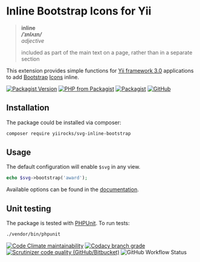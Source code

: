 # Inline Bootstrap Icons for Yii

> **inline**  
> ***/ˈɪnlʌɪn/***  
> *adjective*
>
> included as part of the main text on a page, rather than in a separate section

This extension provides simple functions for [Yii framework 3.0](http://www.yiiframework.com/) applications to add
[Bootstrap](https://getbootstrap.com/) [Icons](https://icons.getbootstrap.com/) inline.

[![Packagist Version](https://img.shields.io/packagist/v/yiirocks/svg-inline-bootstrap.svg)](https://packagist.org/packages/yiirocks/svg-inline-bootstrap)
[![PHP from Packagist](https://img.shields.io/packagist/php-v/yiirocks/svg-inline-bootstrap.svg)](https://php.net/)
[![Packagist](https://img.shields.io/packagist/dt/yiirocks/svg-inline-bootstrap.svg)](https://packagist.org/packages/yiirocks/svg-inline-bootstrap)
[![GitHub](https://img.shields.io/github/license/yiirocks/svg-inline-bootstrap.svg)](https://github.com/yiirocks/svg-inline-bootstrap/blob/master/LICENSE)

## Installation

The package could be installed via composer:

```bash
composer require yiirocks/svg-inline-bootstrap
```

## Usage

The default configuration will enable `$svg` in any view.

```php
echo $svg->bootstrap('award');
```

Available options can be found in the [documentation](https://www.yii.rocks/svg-inline/bootstrap/).

## Unit testing

The package is tested with [PHPUnit](https://phpunit.de/). To run tests:

```bash
./vendor/bin/phpunit
```

[![Code Climate maintainability](https://img.shields.io/codeclimate/maintainability/YiiRocks/svg-inline-bootstrap.svg)](https://codeclimate.com/github/YiiRocks/svg-inline-bootstrap/maintainability)
[![Codacy branch grade](https://img.shields.io/codacy/grade/1ac06a8fb1fe4d17ba208399381945e2/master.svg)](https://app.codacy.com/gh/YiiRocks/svg-inline-bootstrap)
[![Scrutinizer code quality (GitHub/Bitbucket)](https://img.shields.io/scrutinizer/quality/g/yiirocks/svg-inline-bootstrap/master.svg)](https://scrutinizer-ci.com/g/yiirocks/svg-inline-bootstrap/?branch=master)
![GitHub Workflow Status](https://img.shields.io/github/workflow/status/yiirocks/svg-inline-bootstrap/analysis)
